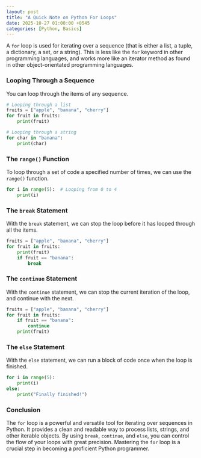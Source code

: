 ```yaml
---
layout: post
title: "A Quick Note on Python For Loops"
date: 2025-10-27 01:00:00 +0545
categories: [Python, Basics]
---
```


A `for` loop is used for iterating over a sequence (that is either a list, a tuple, a dictionary, a set, or a string). This is less like the `for` keyword in other programming languages, and works more like an iterator method as found in other object-orientated programming languages.

### Looping Through a Sequence

You can loop through the items of any sequence.

```python
# Looping through a list
fruits = ["apple", "banana", "cherry"]
for fruit in fruits:
    print(fruit)

# Looping through a string
for char in "banana":
    print(char)
```

### The `range()` Function

To loop through a set of code a specified number of times, we can use the `range()` function.

```python
for i in range(5):  # Looping from 0 to 4
    print(i)
```

### The `break` Statement

With the `break` statement, we can stop the loop before it has looped through all the items.

```python
fruits = ["apple", "banana", "cherry"]
for fruit in fruits:
    print(fruit)
    if fruit == "banana":
        break
```

### The `continue` Statement

With the `continue` statement, we can stop the current iteration of the loop, and continue with the next.

```python
fruits = ["apple", "banana", "cherry"]
for fruit in fruits:
    if fruit == "banana":
        continue
    print(fruit)
```

### The `else` Statement

With the `else` statement, we can run a block of code once when the loop is finished.

```python
for i in range(5):
    print(i)
else:
    print("Finally finished!")
```

### Conclusion

The `for` loop is a powerful and versatile tool for iterating over sequences in Python. It provides a clean and readable way to process lists, strings, and other iterable objects. By using `break`, `continue`, and `else`, you can control the flow of your loops with great precision. Mastering the `for` loop is a crucial step in becoming a proficient Python programmer.
